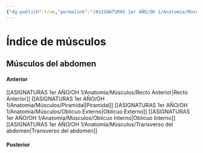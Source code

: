 ```yaml
---
{"dg-publish":true,"permalink":"/ASIGNATURAS 1er AÑO/OH 1/Anatomía/Músculos/Indice Músculos/"}
---
```


# Índice de músculos

## Músculos del abdomen
#### Anterior
[[ASIGNATURAS 1er AÑO/OH 1/Anatomía/Músculos/Recto Anterior\|Recto Anterior]]
[[ASIGNATURAS 1er AÑO/OH 1/Anatomía/Músculos/Piramidal\|Piramidal]]
[[ASIGNATURAS 1er AÑO/OH 1/Anatomía/Músculos/Oblicuo Externo\|Oblicuo Externo]]
[[ASIGNATURAS 1er AÑO/OH 1/Anatomía/Músculos/Oblicuo Interno\|Oblicuo Interno]]
[[ASIGNATURAS 1er AÑO/OH 1/Anatomía/Músculos/Transverso del abdomen\|Transverso del abdomen]]
#### Posterior
